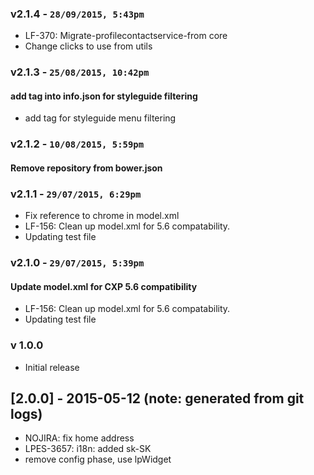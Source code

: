 ### v2.1.4 - `28/09/2015, 5:43pm`
* LF-370: Migrate-profilecontactservice-from core  
* Change clicks to use from utils  

### v2.1.3 - `25/08/2015, 10:42pm`
#### add tag into info.json for styleguide filtering  
* add tag for styleguide menu filtering  


### v2.1.2 - `10/08/2015, 5:59pm`
#### Remove repository from bower.json  


### v2.1.1 - `29/07/2015, 6:29pm`
* Fix reference to chrome in model.xml  
* LF-156: Clean up model.xml for 5.6 compatability.  
* Updating test file  


### v2.1.0 - `29/07/2015, 5:39pm`
#### Update model.xml for CXP 5.6 compatibility  
* LF-156: Clean up model.xml for 5.6 compatability.  
* Updating test file  


### v 1.0.0
* Initial release
## [2.0.0] - 2015-05-12 (note: generated from git logs)

 - NOJIRA: fix home address
 - LPES-3657: i18n: added sk-SK
 - remove config phase, use lpWidget
